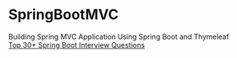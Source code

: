 # SpringBootMVC
Building Spring MVC Application Using Spring Boot and Thymeleaf\
[Top 30+ Spring Boot Interview Questions](https://javagyansite.com/2023/07/09/spring-boot-interview-questions/)
